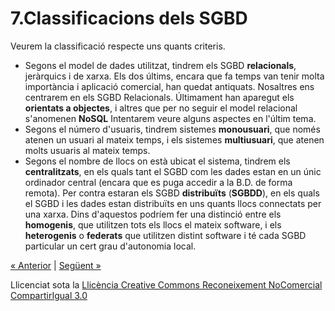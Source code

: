# **7.Classificacions dels SGBD**
Veurem la classificació respecte uns quants criteris.

- Segons el model de dades utilitzat, tindrem els SGBD **relacionals**, jeràrquics i de xarxa. Els dos últims, encara que fa temps van tenir molta importància i aplicació comercial, han quedat antiquats. Nosaltres ens centrarem en els SGBD Relacionals. Últimament han aparegut els **orientats a objectes**, i altres que per no seguir el model relacional s'anomenen **NoSQL** Intentarem veure alguns aspectes en l'últim tema.
- Segons el número d'usuaris, tindrem sistemes **monousuari**, que només atenen un usuari al mateix temps, i els sistemes **multiusuari**, que atenen molts usuaris al mateix temps.
- Segons el nombre de llocs on està ubicat el sistema, tindrem els **centralitzats**, en els quals tant el SGBD com les dades estan en un únic ordinador central (encara que es puga accedir a la B.D. de forma remota). Per contra estaran els SGBD **distribuïts** (**SGBDD**), en els quals el SGBD i les dades estan distribuïts en uns quants llocs connectats per una xarxa. Dins d'aquestos podríem fer una distinció entre els **homogenis**, que utilitzen tots els llocs el mateix software, i els **heterogenis** o **federats** que utilitzen distint software i té cada SGBD particular un cert grau d'autonomia local.

[« Anterior](6_llenguatges_del_sgbd.md) | [Següent »](autoavaluaci.md)

Llicenciat sota la [Llicència Creative Commons Reconeixement NoComercial CompartirIgual 3.0](http://creativecommons.org/licenses/by-nc-sa/3.0/)

